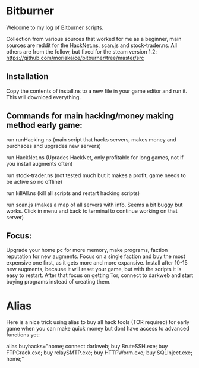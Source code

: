 # Bitburner

Welcome to my log of [Bitburner](https://danielyxie.github.io/bitburner/) scripts.

Collection from various sources that worked for me as a beginner, main sources are reddit for the HackNet.ns, scan.js and stock-trader.ns. All others are from the follow, but fixed for the steam version 1.2:
https://github.com/moriakaice/bitburner/tree/master/src

## Installation

Copy the contents of install.ns to a new file in your game editor and run it. This will download everything.

## Commands for main hacking/money making method early game:

run runHacking.ns (main script that hacks servers, makes money and purchaces and upgrades new servers)

run HackNet.ns (Uprades HackNet, only profitable for long games, not if you install augments often)

run stock-trader.ns (not tested much but it makes a profit, game needs to be active so no offline)

run killAll.ns (kill all scripts and restart hacking scripts)

run scan.js (makes a map of all servers with info. Seems a bit buggy but works. Click in menu and back to terminal to continue working on that server)

## Focus:
Upgrade your home pc for more memory, make programs, faction reputation for new augments. Focus on a single faction and buy the most expensive one first, as it gets more and more expansive. Install after 10-15 new augments, because it will reset your game, but with the scripts it is easy to restart.
After that focus on getting Tor, connect to darkweb and start buying programs instead of creating them.

# Alias

Here is a nice trick using alias to buy all hack tools (TOR required) for early game when you can make quick money but dont have access to advanced functions yet:

alias buyhacks="home; connect darkweb; buy BruteSSH.exe; buy FTPCrack.exe; buy relaySMTP.exe; buy HTTPWorm.exe; buy SQLInject.exe; home;"
